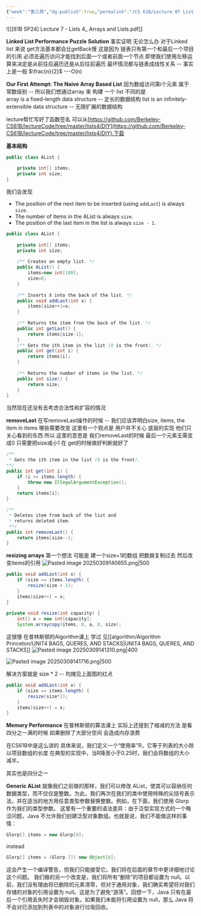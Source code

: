 ```yaml
---
{"week":"第三周","dg-publish":true,"permalink":"/CS 61B/Lecture 07 List IV Arrays and Lists/","dgPassFrontmatter":true,"noteIcon":"","created":"2025-03-09T12:21:19.732+08:00","updated":"2025-03-30T15:27:45.476+08:00"}
---
```



![[[61B SP24] Lecture 7 - Lists 4_ Arrays and Lists.pdf]]

**Linked List Performance Puzzle Solution**
事实证明 无论怎么办  对于Linked list 来说 get方法基本都会比getBack慢
这是因为  链表只有第一个和最后一个项目的引用  必须去遍历访问才能找到后面一个或者前面一个节点
即使我们使用左移运算来决定是从前往后遍历还是从后往前遍历  最坏情况都与链表成线性关系 --  事实上是一般 $\frac{n}{2}$   ---O(n)

**Our First Attempt: The Naive Array Based List**
因为数组访问第i个元素 属于 常数级别 --  所以我们想通过array 来 构建 一个 list
不同的是  
array is a fixed-length data structure --  定长的数据结构
list is an infinitely-extensible data structure -- 无限扩展的数据结构

lecture帮忙写好了函数签名   可以从[https://github.com/Berkeley-CS61B/lectureCode/tree/master/lists4/DIY](https://github.com/Berkeley-CS61B/lectureCode/tree/master/lists4/DIY).下载

**基本结构**
```java
public class AList {  
  
    private int[] items;  
    private int size;
}
```


我们会发现
-   The position of the next item to be inserted (using `addLast`) is always `size`.
- The number of items in the AList is always `size`.
- The position of the last item in the list is always `size - 1`.
```java
public class AList {  
  
    private int[] items;  
    private int size;  
  
    /** Creates an empty list. */  
    public AList() {  
        items=new int[100];  
        size=0;  
    }  
  
    /** Inserts X into the back of the list. */  
    public void addLast(int x) {  
        items[size++]=x;  
    }  
  
    /** Returns the item from the back of the list. */  
    public int getLast() {  
        return items[size-1];          
    }  
    /** Gets the ith item in the list (0 is the front). */  
    public int get(int i) {  
        return items[i];          
    }  
  
    /** Returns the number of items in the list. */  
    public int size() {  
        return size;          
    }
}
```
当然现在还没有去考虑合法性和扩容的情况

**removeLast**
在写removeLast操作的时候 -- 我们应该弄明白size, items, the item in items 哪些需要改变
这里有一个观点是 用户并不关心 底层的实现  他们只关心看到的东西
所以 这里的意思是 我们removeLast的时候 最后一个元素无需变成0  只需要把size减小1  在 get的时候做好判断就好了

```java
/**  
 * Gets the ith item in the list (0 is the front). 
**/
public int get(int i) {  
    if (i >= items.length) {  
        throw new IllegalArgumentException();  
    }  
    return items[i];  
}

/**  
 * Deletes item from back of the list and 
 * returns deleted item. 
 **/   
public int removeLast() {  
    return items[size--];  
}
```

**resizing  arrays**
第一个想法 可能是  建一个size+1的数组 把数据复制过去  然后改变items的引用
![Pasted image 20250309140655.png|500](/img/user/accessory/Pasted%20image%2020250309140655.png)

```java
public void addLast(int x) {  
    if (size == items.length) {  
        resize(size + 1);  
    }  
    items[size++] = x;  
}  
  
private void resize(int capacity) {  
    int[] a = new int[capacity];  
    System.arraycopy(items, 0, a, 0, size);
```

这很慢   在普林斯顿的Algorithm课上 学过 见[[algorithm/Algorithm Princeton/UNIT4 BAGS, QUERES, AND STACKS\|UNIT4 BAGS, QUERES, AND STACKS]]
![Pasted image 20250309141310.png|400](/img/user/accessory/Pasted%20image%2020250309141310.png)

![Pasted image 20250309141716.png|500](/img/user/accessory/Pasted%20image%2020250309141716.png)

解决方案就是 size * 2 -- 均摊见上面图的红点
```java
public void addLast(int x) {  
    if (size == items.length) {  
        resize(size*2);  
    }  
    items[size++] = x;  
}
```

**Memory Performance**
在普林斯顿的算法课上 实际上还提到了缩减的方法 是看四分之一满的时候
如果删除了大部分空间  会造成内存浪费

在CS61B中是这么讲的
具体来说，我们定义一个“使用率”R，它等于列表的大小除以项目数组的长度
在典型的实现中，当R降至小于0.25时，我们会将数组的大小减半。

其实也是四分之一

**Generic AList**
就像我们之前做的那样，我们可以修改 AList，使其可以容纳任何数据类型，而不仅仅是整数。为此，我们再次在我们的类中使用特殊的尖括号表示法，并在适当的地方用任意类型参数替换整数。例如，在下面，我们使用 Glorp 作为我们的类型参数。
这里有一个重要的语法差异：由于泛型实现方式的一个晦涩问题，Java 不允许我们创建泛型对象数组。也就是说，我们不能做这样的事情：
```java
Glorp[] items = new Glorp[8];
```

instead
```java
Glorp[] items = (Glorp []) new Object[8];
```
这会产生一个编译警告，但我们只能接受它。我们将在后面的章节中更详细地讨论这个问题。
我们做的另一个改变是，我们将所有“删除”的项目都设置为 null。以前，我们没有理由将已删除的元素清零，但对于通用对象，我们确实希望将对我们存储的对象的引用设置为 null。这是为了避免“游荡”。回想一下，Java 只有在最后一个引用丢失时才会销毁对象。如果我们未能将引用设置为 null，那么 Java 将不会对已添加到列表中的对象进行垃圾回收。